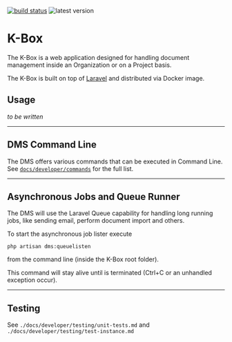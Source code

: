 [![build status](https://git.klink.asia/main/k-box/badges/master/build.svg)](https://git.klink.asia/main/k-box/commits/master) ![latest version](https://img.shields.io/badge/version-0.18.0-blue.svg)

# K-Box

The K-Box is a web application designed for handling document management inside an Organization or on a Project basis.

The K-Box is built on top of [Laravel](https://laravel.com/) and distributed via Docker image.

## Usage

_to be written_


---------------------

## DMS Command Line

The DMS offers various commands that can be executed in Command Line. 
See [`docs/developer/commands`](./docs/developer/commands/index.md) for the full list.


---------------------

## Asynchronous Jobs and Queue Runner

The DMS will use the Laravel Queue capability for handling long running jobs, like sending email, perform document import and others.

To start the asynchronous job lister execute

	php artisan dms:queuelisten

from the command line (inside the K-Box root folder).

This command will stay alive until is terminated (Ctrl+C or an unhandled exception occur).

---------------------

## Testing

See `./docs/developer/testing/unit-tests.md` and `./docs/developer/testing/test-instance.md`
